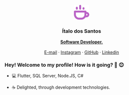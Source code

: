 <p align="center">
  <a href="https://github.com/dev-italosantos">
    <img src="https://github.com/dev-italosantos/Developer-Portfolio-Project/blob/master/img/logo.1.png" alt="logo Readme" width="10%" height="10%">
  </a>
</p>
<h3 align="center">Ítalo dos Santos</h3>
 <p align="center">
    <a href="https://dev-italosantos.github.io/Developer-Portfolio-Project/"><strong>Software Developer.</strong></a>
    <br>
    <br>
    <a href="italotayllor@gmail.com">E-mail</a>
    ·
    <a href="https://www.instagram.com/italosantossz/">Instagram</a>
    ·
    <a href="https://github.com/dev-italosantos/">GitHub</a>
    ·
    <a href="https://www.linkedin.com/in/italo-santos-dev/">Linkedin</a>
 </p>
 
### Hey! Welcome to my profile! How is it going? :wave: :blush:

- :computer:  Flutter, SQL Server, Node.JS, C# 

- :coffee:    Delighted, through development technologies. 
